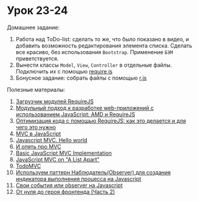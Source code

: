 # Урок 23-24

Домашнее задание:

1. Работа над ToDo-list: сделать то же, что было показано в видео, и добавить возможность редактирования элемента списка. Cделать все красиво, без использования `Bootstrap`. Применение `БЭМ` приветствуется.
2. Вынести классы `Model`, `View`, `Controller` в отдельные файлы. Подключить их с помощью [require.js](http://requirejs.org/)
3. Бонусное задание: собрать файлы с помощью [r.js](http://requirejs.org/docs/optimization.html)


Полезные материалы:

1. [Загрузчик модулей RequireJS](http://stepansuvorov.com/blog/2012/10/%D0%B7%D0%B0%D0%B3%D1%80%D1%83%D0%B7%D1%87%D0%B8%D0%BA-%D0%BC%D0%BE%D0%B4%D1%83%D0%BB%D0%B5%D0%B9-requirejs/)
2. [Модульный подход к разработке web-приложений с использованием JavaScript: AMD и RequireJS](https://habrahabr.ru/post/152833/)
3. [Оптимизация кода с помощью RequireJS: как это делается и для чего это нужно](https://habrahabr.ru/post/254675/)
4. [MVC в JavaScript](http://designformasters.info/posts/mvc-javascript/)
5. [Javascript MVC. Hello world](http://sandbox.thewikies.com/javascript-mvc-hello-world/)
6. [И опять про MVC](https://habrahabr.ru/post/119369/)
7. [Basic JavaScript MVC Implementation](https://gist.github.com/g6scheme/4157554)
8. [JavaScript MVC on "A List Apart"](http://alistapart.com/article/javascript-mvc)
9. [TodoMVC](http://todomvc.com/)
10. [Используем паттерн Наблюдатель(Observer) для создания индикатора выполнения процесса на Javascript](https://habrahabr.ru/post/70793/)
11. [Свои события или observer на Javascript](http://php-zametki.ru/javascript-laboratoriya/79-svoi-sobytiya-javascript-observer.html)
12. [От нуля до героя фронтенда (Часть 2)](https://medium.com/russian/%D0%BE%D1%82-%D0%BD%D1%83%D0%BB%D1%8F-%D0%B4%D0%BE-%D0%B3%D0%B5%D1%80%D0%BE%D1%8F-%D1%84%D1%80%D0%BE%D0%BD%D1%82%D0%B5%D0%BD%D0%B4%D0%B0-%D1%87%D0%B0%D1%81%D1%82%D1%8C-2-25f19e56eb29#.51lwyufo5)